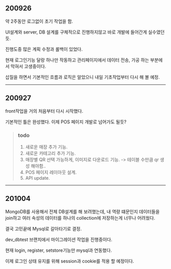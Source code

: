 ## 200926
약 2주동안 로그없이 초기 작업을 함.

UI설계와 server, DB 설계를 구체적으로 진행하지않고 바로 개발에 들어간게 실수였던듯.

진행도중 많은 계획 수정과 롤백이 있었다.

현재 로그인기능 달랑 하나만 작동하고 관리페이지에서 데이터 전송, 가공 하는 부분에서 막혀서 고생중이다.

삽질을 하면서 기본적인 흐름과 로직은 알았으니 내일 기초작업부터 다시 해 볼 예정.

---

## 200927
front작업을 거의 처음부터 다시 시작했다.

기본적인 틀은 완성했다. 이제 POS 페이지 개발로 넘어가도 될듯?

>### todo
>1. 새로운 매장 추가 기능.
>2. 새로운 카테고리 추가 기능.
>3. 매장별 QR 선택 가능하게, 이미지로 다운로드 기능. -> 테이블 수만큼 qr 생성 해야함..
>4. POS 페이지 레이아웃 설계.
>5. API update.

---

## 201004
MongoDB를 사용해서 전체 DB설계를 해 보려했는데, 내 역량 떄문인지 데이터들을 join하고 여러 속성의 데이터를 하나의 collection에 저장하는게 너무나 어려웠다.

결국 고민끝에 Mysql로 갈아타기로 결정.

dev_dbtest 브랜치에서 마이그레이션 작업을 진행중이다.

현재 login, register, setstore기능만 mysql과 연동했다.

이제 로그인 상태 유지를 위해 session과 cookie를 적용 할 예정이다.